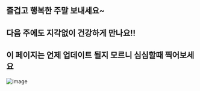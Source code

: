 ## 즐겁고 행복한 주말 보내세요~  
## 다음 주에도 지각없이 건강하게 만나요!!  

## 이 페이지는 언제 업데이트 될지 모르니 심심할때 찍어보세요

![image](https://github.com/yellow-ai/js.github.io/assets/15371940/0ce5ae61-f1b6-4f2c-af48-4bcf5ce28e12)
